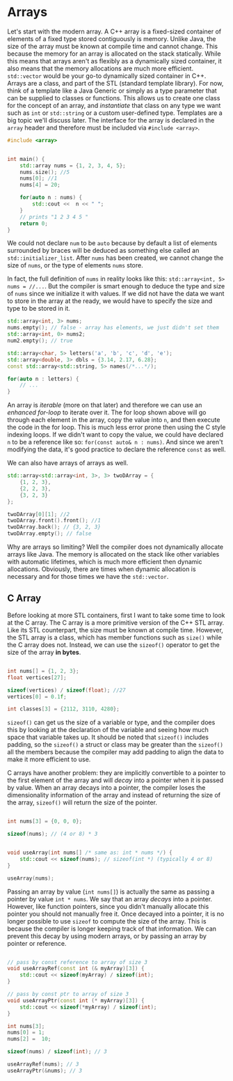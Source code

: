 # Arrays

Let's start with the modern array. A C++ array is a fixed-sized container of elements of a fixed type stored contiguously is memory. 
Unlike Java, the size of the array must be known at compile time and cannot change. This because the memory for an array is allocated on the stack statically.
While this means that arrays aren't as flexibly as a dynamically sized container, it also means that the memory allocations are much more efficient.
`std::vector` would be your go-to dynamically sized container in C++. Arrays are a class, and part of the STL (standard template library). 
For now, think of a template like a Java Generic or simply as a type parameter that can be supplied to classes or functions. 
This allows us to create one class for the concept of an array, and *instantiate* that class on any type we want such as `int` or `std::string` or a custom user-defined type. 
Templates are a big topic we'll discuss later. The interface for the array is declared in the `array` header and therefore must be included via `#include <array>`.

```C++
#include <array>


int main() {
    std::array nums = {1, 2, 3, 4, 5};
    nums.size(); //5
    nums[0]; //1
    nums[4] = 20;

    for(auto n : nums) {
        std::cout <<  n << " ";
    }
    // prints "1 2 3 4 5 "
    return 0;
}
```

We could not declare `num` to be `auto` because by default a list of elements surrounded by braces will be deduced as something else called an `std::initializer_list`. 
After `nums` has been created, we cannot change the size of `nums`, or the type of elements `nums` store.

In fact, the full definition of `nums` in reality looks like this: `std::array<int, 5> nums = //...`. 
But the compiler is smart enough to deduce the type and size of `nums` since we initialize it with values. 
If we did not have the data we want to store in the array at the ready, we would have to specify the size and type to be stored in it.

```C++
std::array<int, 3> nums;
nums.empty(); // false - array has elements, we just didn't set them
std::array<int, 0> nums2;
num2.empty(); // true

std::array<char, 5> letters('a', 'b', 'c', 'd', 'e');
std::array<double, 3> dbls = {3.14, 2.17, 6.28};
const std::array<std::string, 5> names(/*...*/);

for(auto n : letters) {
    // ...
}
```

An array is *iterable* (more on that later) and therefore we can use an *enhanced for-loop* to iterate over it. The for loop shown above will go through each element in the array, copy the value into `n`, and then execute the code in the for loop. This is much less error prone then using the C style indexing loops. If we didn't want to copy the value, we could have declared `n` to be a reference like so:
`for(const auto& n : nums)`. And since we aren't modifying the data, it's good practice to declare the reference `const` as well.

We can also have arrays of arrays as well.

```C++
std::array<std::array<int, 3>, 3> twoDArray = {
    {1, 2, 3},
    {2, 2, 3},
    {3, 2, 3}
};

twoDArray[0][1]; //2
twoDArray.front().front(); //1
twoDArray.back(); // {3, 2, 3}
twoDArray.empty(); // false
```

Why are arrays so limiting? Well the compiler does not dynamically allocate arrays like Java. The memory is allocated on the stack like other variables with automatic lifetimes, which is much more efficient then dynamic allocations. 
Obviously, there are times when dynamic allocation is necessary and for those times we have the `std::vector`.

## C Array

Before looking at more STL containers, first I want to take some time to look at the C array. 
The C array is a more primitive version of the C++ STL array. Like its STL counterpart, the size must be known at compile time. 
However, the STL array is a class, which has member functions such as `size()` while the C array does not. Instead, we can use the `sizeof()` operator to get the size of the array **in bytes**.

```C++

int nums[] = {1, 2, 3};
float vertices[27];

sizeof(vertices) / sizeof(float); //27
vertices[0] = 0.1f;

int classes[3] = {2112, 3110, 4280};
```

`sizeof()` can get us the size of a variable or type, and the compiler does this by looking at the declaration of the variable and seeing how much space that variable takes up. 
It should be noted that `sizeof()` includes padding, so the `sizeof()` a struct or class may be greater than the `sizeof()` all the members because the compiler may add padding to align the data to make it more efficient to use.

C arrays have another problem: they are implicitly convertible to a pointer to the first element of the array and will *decay* into a pointer when it is passed by value. 
When an array decays into a pointer, the compiler loses the dimensionality information of the array and instead of returning the size of the array, `sizeof()` will return the size of the pointer.

```C++

int nums[3] = {0, 0, 0};

sizeof(nums); // (4 or 8) * 3


void useArray(int nums[] /* same as: int * nums */) {
    std::cout << sizeof(nums); // sizeof(int *) (typically 4 or 8)
}

useArray(nums);
```

Passing an array by value (`int nums[]`) is actually the same as passing a pointer by value `int * nums`. We say that an array *decays* into a pointer.
However, like function pointers, since you didn't manually allocate this pointer you should not manually free it. 
Once decayed into a pointer, it is no longer possible to use `sizeof` to compute the size of the array. This is because the compiler is longer keeping track of that information.
We can prevent this decay by using modern arrays, or by passing an array by pointer or reference.


```C++

// pass by const reference to array of size 3
void useArrayRef(const int (& myArray)[3]) {
    std::cout << sizeof(myArray) / sizeof(int);
}

// pass by const ptr to array of size 3
void useArrayPtr(const int (* myArray)[3]) {
    std::cout << sizeof(*myArray) / sizeof(int);
}

int nums[3];
nums[0] = 1;
nums[2] =  10;

sizeof(nums) / sizeof(int); // 3

useArrayRef(nums); // 3
useArrayPtr(&nums); // 3
```